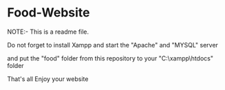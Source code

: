 # Food-Website


NOTE:- This is a readme file.



Do not forget to install Xampp and start the "Apache" and "MYSQL" server


and put the "food" folder from this repository to your "C:\xampp\htdocs" folder


That's all 
Enjoy your website
